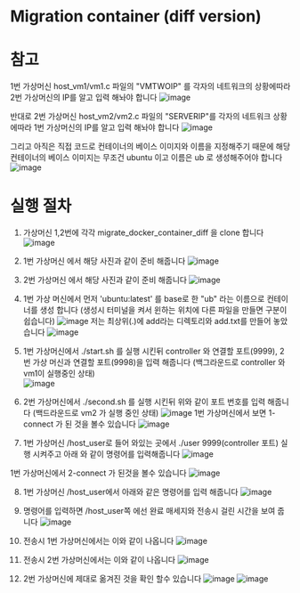 # Migration container (diff version)

# 참고

1번 가상머신 host_vm1/vm1.c 파일의 "VMTWOIP" 를 각자의 네트워크의 상황에따라 2번 가상머신의 IP를 알고 입력 해놔야 합니다
![image](https://user-images.githubusercontent.com/83600412/124592440-7092db80-de98-11eb-86c2-ea02df298013.png)

반대로 2번 가상머신 host_vm2/vm2.c 파일의 "SERVERIP"를 각자의 네트워크 상황에따라 1번 가상머신의 IP를 알고 입력 해놔야 합니다 
![image](https://user-images.githubusercontent.com/83600412/124594584-ef891380-de9a-11eb-8372-e396de82c0ba.png)

그리고 아직은 직접 코드로 컨테이너의 베이스 이미지와 이름을 지정해주기 때문에 
해당 컨테이너의 베이스 이미지는 무조건 ubuntu 이고 이름은 ub 로 생성해주어야 합니다
![image](https://user-images.githubusercontent.com/83600412/124595143-9ec5ea80-de9b-11eb-97c6-00a421c002c7.png)

# 실행 절차

1. 가상머신 1,2번에 각각 migrate_docker_container_diff 을 clone 합니다
![image](https://user-images.githubusercontent.com/83600412/124562875-7da0d200-de7a-11eb-9878-46d4368e3dcf.png)

2. 1번 가상머신 에서 해당 사진과 같이 준비 해줍니다 
![image](https://user-images.githubusercontent.com/83600412/124564688-47645200-de7c-11eb-8485-95e3fbf8db2b.png)

3. 2번 가상머신 에서 해당 사진과 같이 준비 해줍니다
![image](https://user-images.githubusercontent.com/83600412/124564963-898d9380-de7c-11eb-91b2-d9eea1cf9eaf.png)

4. 1번 가상 머신에서 먼저 'ubuntu:latest' 를 base로 한 "ub" 라는 이름으로 컨테이너를 생성 합니다 (생성시 터미널을 켜서 윈하는 위치에 다른 파일을 만들면 구분이쉽습니다)
![image](https://user-images.githubusercontent.com/83600412/124565659-3f58e200-de7d-11eb-887d-7e9bef3b1308.png)
저는 최상위(.)에 add라는 디렉토리와 add.txt를 만들어 놓았습니다 
![image](https://user-images.githubusercontent.com/83600412/124566484-0b31f100-de7e-11eb-98bd-6fa59e6b8c0f.png)

5. 1번 가상머신에서 ./start.sh 를 실행 시킨뒤 controller 와 연결할 포트(9999), 2번 가상 머신과 연결할 포트(9998)을 입력 해줍니다 (백그라운드로 controller 와 vm1이 실행중인 상태)  
![image](https://user-images.githubusercontent.com/83600412/124567070-990ddc00-de7e-11eb-9fb4-3df6c6cb9c81.png)

6. 2번 가상머신에서 ./second.sh 를 실행 시킨뒤 위와 같이 포트 번호를 입력 해줍니다 (백드라운드로 vm2 가 실행 중인 상태)
![image](https://user-images.githubusercontent.com/83600412/124567663-2ea96b80-de7f-11eb-9fe6-ceb8ea37436a.png)
1번 가상머신에서 보면 1-connect 가 된 것을 볼수 있습니다
![image](https://user-images.githubusercontent.com/83600412/124568407-d757cb00-de7f-11eb-9556-cca740cc3181.png)


7. 1번 가상머신 /host_user로 들어 와있는 곳에서 ./user 9999(controller 포트) 실행 시켜주고 아래 와 같이 명령어를 입력해줍니다 
![image](https://user-images.githubusercontent.com/83600412/124591049-cd8d9200-de96-11eb-89f6-502a8fff9709.png)

1번 가상머신에서 2-connect 가 된것을 볼수 있습니다
![image](https://user-images.githubusercontent.com/83600412/124591005-bea6df80-de96-11eb-9487-b1b7d8ac25bf.png)

8. 1번 가상머신 /host_user에서 아래와 같은 명령어를 입력 해줍니다
![image](https://user-images.githubusercontent.com/83600412/124591169-f31a9b80-de96-11eb-8cc3-3e10eca93fa4.png)

9. 명령어를 입력하면 /host_user쪽 에선 완료 매세지와 전송시 걸린 시간을 보여 줍니다 
![image](https://user-images.githubusercontent.com/83600412/124591626-7a680f00-de97-11eb-8064-33ba3a5c2a8a.png)

10. 전송시 1번 가상머신에서는 이와 같이 나옵니다
![image](https://user-images.githubusercontent.com/83600412/124591916-d6329800-de97-11eb-849a-6dc640208025.png)

11. 전송시 2번 가상머신에서는 이와 같이 나옵니다
![image](https://user-images.githubusercontent.com/83600412/124591989-ecd8ef00-de97-11eb-9acd-ad1c25cdde70.png)

12. 2번 가상머신에 제대로 옮겨진 것을 확인 할수 있습니다
![image](https://user-images.githubusercontent.com/83600412/124592090-07ab6380-de98-11eb-8b46-8beb21f07cf2.png)
![image](https://user-images.githubusercontent.com/83600412/124592189-26a9f580-de98-11eb-841f-434e417bb16e.png)




